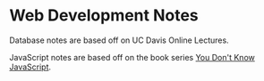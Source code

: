 # Web Development Notes

Database notes are based off on UC Davis Online Lectures.

JavaScript notes are based off on the book series [You Don't Know
JavaScript](https://github.com/getify/You-Dont-Know-JS).
